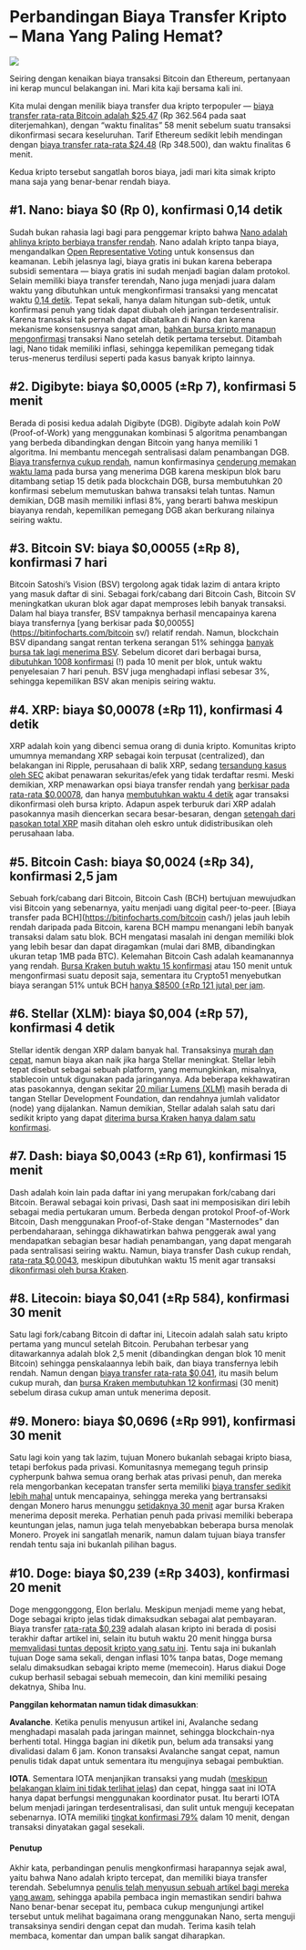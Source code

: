 # **Perbandingan Biaya Transfer Kripto – Mana Yang Paling Hemat?**

<img src="/feecomp.png">

Seiring dengan kenaikan biaya transaksi Bitcoin dan Ethereum, pertanyaan ini kerap muncul belakangan ini. Mari kita kaji bersama kali ini.

Kita mulai dengan menilik biaya transfer dua kripto terpopuler — [biaya transfer rata-rata Bitcoin adalah $25,47](https://bitinfocharts.com/bitcoin/) (Rp 362.564 pada saat diterjemahkan), dengan “waktu finalitas” 58 menit sebelum suatu transaksi dikonfirmasi secara keseluruhan. Tarif Ethereum sedikit lebih mendingan dengan [biaya transfer rata-rata $24,48](https://bitinfocharts.com/ethereum/) (Rp 348.500), dan waktu finalitas 6 menit.

Kedua kripto tersebut sangatlah boros biaya, jadi mari kita simak kripto mana saja yang benar-benar rendah biaya.

## #1. Nano: biaya $0 (Rp 0), konfirmasi 0,14 detik
Sudah bukan rahasia lagi bagi para penggemar kripto bahwa [Nano adalah ahlinya kripto berbiaya transfer rendah](https://nanolooker.com/). Nano adalah kripto tanpa biaya, mengandalkan [Open Representative Voting](https://docs.nano.org/what-is-nano/overview/#representatives-and-voting) untuk konsensus dan keamanan. Lebih jelasnya lagi, biaya gratis ini bukan karena beberapa subsidi sementara — biaya gratis ini sudah menjadi bagian dalam protokol. Selain memiliki biaya transfer terendah, Nano juga menjadi juara dalam waktu yang dibutuhkan untuk mengkonfirmasi transaksi yang mencatat waktu [0,14 detik](https://nanocrawler.cc/network). Tepat sekali, hanya dalam hitungan sub-detik, untuk konfirmasi penuh yang tidak dapat diubah oleh jaringan terdesentralisir. Karena transaksi tak pernah dapat dibatalkan di Nano dan karena mekanisme konsensusnya sangat aman, [bahkan bursa kripto manapun mengonfirmasi](https://support.kraken.com/hc/en-us/articles/203325283-Cryptocurrency-deposit-processing-times) transaksi Nano setelah detik pertama tersebut. Ditambah lagi, Nano tidak memiliki inflasi, sehingga kepemilikan pemegang tidak terus-menerus terdilusi seperti pada kasus banyak kripto lainnya.

## #2. Digibyte: biaya $0,0005 (±Rp 7), konfirmasi 5 menit
Berada di posisi kedua adalah Digibyte (DGB). Digibyte adalah koin PoW (Proof-of-Work) yang menggunakan kombinasi 5 algoritma penambangan yang berbeda dibandingkan dengan Bitcoin yang hanya memiliki 1 algoritma. Ini membantu mencegah sentralisasi dalam penambangan DGB. [Biaya transfernya cukup rendah](https://dgb.tokenview.com/en/chart/dailyTxFee), namun konfirmasinya [cenderung memakan waktu lama](https://bittrex.com/api/v1.1/public/getcurrencies) pada bursa yang menerima DGB karena meskipun blok baru ditambang setiap 15 detik pada blockchain DGB, bursa membutuhkan 20 konfirmasi sebelum memutuskan bahwa transaksi telah tuntas. Namun demikian, DGB masih memiliki inflasi 8%, yang berarti bahwa meskipun biayanya rendah, kepemilikan pemegang DGB akan berkurang nilainya seiring waktu.

## #3. Bitcoin SV: biaya $0,00055 (±Rp 8), konfirmasi 7 hari
Bitcoin Satoshi’s Vision (BSV) tergolong agak tidak lazim di antara kripto yang masuk daftar di sini. Sebagai fork/cabang dari Bitcoin Cash, Bitcoin SV meningkatkan ukuran blok agar dapat memproses lebih banyak transaksi. Dalam hal biaya transfer, BSV tampaknya berhasil mencapainya karena biaya transfernya [yang berkisar pada $0,00055](https://bitinfocharts.com/bitcoin sv/) relatif rendah. Namun, blockchain BSV dipandang sangat rentan terkena serangan 51% sehingga [banyak bursa tak lagi menerima BSV](https://www.binance.com/en/support/articles/360026666152-Binance-Will-Delist-BCHSV). Sebelum dicoret dari berbagai bursa, [dibutuhkan 1008 konfirmasi](https://i.redd.it/7qny5lgjlks21.jpg) (!) pada 10 menit per blok, untuk waktu penyelesaian 7 hari penuh. BSV juga menghadapi inflasi sebesar 3%, sehingga kepemilikan BSV akan menipis seiring waktu.

## #4. XRP: biaya $0,00078 (±Rp 11), konfirmasi 4 detik
XRP adalah koin yang dibenci semua orang di dunia kripto. Komunitas kripto umumnya memandang XRP sebagai koin terpusat (centralized), dan belakangan ini Ripple, perusahaan di balik XRP, sedang [tersandung kasus oleh SEC](https://www.sec.gov/news/press-release/2020-338) akibat penawaran sekuritas/efek yang tidak terdaftar resmi. Meski demikian, XRP menawarkan opsi biaya transfer rendah yang [berkisar pada rata-rata $0,00078](https://bitinfocharts.com/xrp/), dan hanya [membutuhkan waktu 4 detik](https://xrpscan.com/) agar transaksi dikonfirmasi oleh bursa kripto. Adapun aspek terburuk dari XRP adalah pasokannya masih diencerkan secara besar-besaran, dengan [setengah dari pasokan total XRP](https://www.reddit.com/r/nanocurrency/comments/cj7m9j/nano_compared_to_ripples_xrp_and_stellars_xlm/) masih ditahan oleh eskro untuk didistribusikan oleh perusahaan laba.

## #5. Bitcoin Cash: biaya $0,0024 (±Rp 34), konfirmasi 2,5 jam
Sebuah fork/cabang dari Bitcoin, Bitcoin Cash (BCH) bertujuan mewujudkan visi Bitcoin yang sebenarnya, yaitu menjadi uang digital peer-to-peer. [Biaya transfer pada BCH](https://bitinfocharts.com/bitcoin cash/) jelas jauh lebih rendah daripada pada Bitcoin, karena BCH mampu menangani lebih banyak transaksi dalam satu blok. BCH mengatasi masalah ini dengan memiliki blok yang lebih besar dan dapat diragamkan (mulai dari 8MB, dibandingkan ukuran tetap 1MB pada BTC). Kelemahan Bitcoin Cash adalah keamanannya yang rendah. [Bursa Kraken butuh waktu 15 konfirmasi](https://support.kraken.com/hc/en-us/articles/203325283-Cryptocurrency-deposit-processing-times) atau 150 menit untuk mengonfirmasi suatu deposit saja, sementara itu Crypto51 menyebutkan biaya serangan 51% untuk BCH [hanya $8500 (±Rp 121 juta) per jam](https://www.crypto51.app/).

## #6. Stellar (XLM): biaya $0,004 (±Rp 57), konfirmasi 4 detik
Stellar identik dengan XRP dalam banyak hal. Transaksinya [murah dan cepat](https://dashboard.stellar.org/), namun biaya akan naik jika harga Stellar meningkat. Stellar lebih tepat disebut sebagai sebuah platform, yang memungkinkan, misalnya, stablecoin untuk digunakan pada jaringannya. Ada beberapa kekhawatiran atas pasokannya, dengan sekitar [20 miliar Lumens (XLM)](https://dashboard.stellar.org/api/lumens) masih berada di tangan Stellar Development Foundation, dan rendahnya jumlah validator (node) yang dijalankan. Namun demikian, Stellar adalah salah satu dari sedikit kripto yang dapat [diterima bursa Kraken hanya dalam satu konfirmasi](https://support.kraken.com/hc/en-us/articles/203325283-Cryptocurrency-deposit-processing-times).

## #7. Dash: biaya $0,0043 (±Rp 61), konfirmasi 15 menit
Dash adalah koin lain pada daftar ini yang merupakan fork/cabang dari Bitcoin. Berawal sebagai koin privasi, Dash saat ini memposisikan diri lebih sebagai media pertukaran umum. Berbeda dengan protokol Proof-of-Work Bitcoin, Dash menggunakan Proof-of-Stake dengan "Masternodes" dan perbendaharaan, sehingga dikhawatirkan bahwa penggerak awal yang mendapatkan sebagian besar hadiah penambangan, yang dapat mengarah pada sentralisasi seiring waktu. Namun, biaya transfer Dash cukup rendah, [rata-rata $0,0043](https://bitinfocharts.com/dash/), meskipun dibutuhkan waktu 15 menit agar transaksi [dikonfirmasi oleh bursa Kraken](https://support.kraken.com/hc/en-us/articles/203325283-Cryptocurrency-deposit-processing-times).

## #8. Litecoin: biaya $0,041 (±Rp 584), konfirmasi 30 menit
Satu lagi fork/cabang Bitcoin di daftar ini, Litecoin adalah salah satu kripto pertama yang muncul setelah Bitcoin. Perubahan terbesar yang ditawarkannya adalah blok 2,5 menit (dibandingkan dengan blok 10 menit Bitcoin) sehingga penskalaannya lebih baik, dan biaya transfernya lebih rendah. Namun dengan [biaya transfer rata-rata $0,041](https://bitinfocharts.com/litecoin/), itu masih belum cukup murah, dan [bursa Kraken membutuhkan 12 konfirmasi](https://support.kraken.com/hc/en-us/articles/203325283-Cryptocurrency-deposit-processing-times) (30 menit) sebelum dirasa cukup aman untuk menerima deposit.

## #9. Monero: biaya $0,0696 (±Rp 991), konfirmasi 30 menit
Satu lagi koin yang tak lazim, tujuan Monero bukanlah sebagai kripto biasa, tetapi berfokus pada privasi. Komunitasnya memegang teguh prinsip cypherpunk bahwa semua orang berhak atas privasi penuh, dan mereka rela mengorbankan kecepatan transfer serta memiliki [biaya transfer sedikit lebih mahal](https://bitinfocharts.com/comparison/monero-transactionfees.html) untuk mencapainya, sehingga mereka yang bertransaksi dengan Monero harus menunggu [setidaknya 30 menit](https://support.kraken.com/hc/en-us/articles/203325283-Cryptocurrency-deposit-processing-times) agar bursa Kraken menerima deposit mereka. Perhatian penuh pada privasi memiliki beberapa keuntungan jelas, namun juga telah menyebabkan beberapa bursa menolak Monero. Proyek ini sangatlah menarik, namun dalam tujuan biaya transfer rendah tentu saja ini bukanlah pilihan bagus.

## #10. Doge: biaya $0,239 (±Rp 3403), konfirmasi 20 menit
Doge menggonggong, Elon berlalu. Meskipun menjadi meme yang hebat, Doge sebagai kripto jelas tidak dimaksudkan sebagai alat pembayaran. Biaya transfer [rata-rata $0,239](https://bitinfocharts.com/dogecoin/) adalah alasan kripto ini berada di posisi terakhir daftar artikel ini, selain itu butuh waktu 20 menit hingga bursa [memvalidasi tuntas deposit kripto yang satu ini](https://support.kraken.com/hc/en-us/articles/203325283-Cryptocurrency-deposit-processing-times). Tentu saja ini bukanlah tujuan Doge sama sekali, dengan inflasi 10% tanpa batas, Doge memang selalu dimaksudkan sebagai kripto meme (memecoin). Harus diakui Doge cukup berhasil sebagai sebuah memecoin, dan kini memiliki pesaing dekatnya, Shiba Inu.

**Panggilan kehormatan namun tidak dimasukkan**:

**Avalanche**. Ketika penulis menyusun artikel ini, Avalanche sedang menghadapi masalah pada jaringan mainnet, sehingga blockchain-nya berhenti total. Hingga bagian ini diketik pun, belum ada transaksi yang divalidasi dalam 6 jam. Konon transaksi Avalanche sangat cepat, namun penulis tidak dapat untuk sementara itu mengujinya sebagai pembuktian.

**IOTA**. Sementara IOTA menjanjikan transaksi yang mudah ([meskipun belakangan klaim ini tidak terlihat jelas](https://www.reddit.com/r/Iota/comments/l74il1/does_anyone_else_find_the_new_iota_underwhelming/)) dan cepat, hingga saat ini IOTA hanya dapat berfungsi menggunakan koordinator pusat. Itu berarti IOTA belum menjadi jaringan terdesentralisasi, dan sulit untuk menguji kecepatan sebenarnya. IOTA memiliki [tingkat konfirmasi 79%](https://thetangle.org/) dalam 10 menit, dengan transaksi dinyatakan gagal sesekali.

#### **Penutup**
Akhir kata, perbandingan penulis mengkonfirmasi harapannya sejak awal, yaitu bahwa Nano adalah kripto tercepat, dan memiliki biaya transfer terendah. Sebelumnya [penulis telah menyusun sebuah artikel bagi mereka yang awam](https://senatusspqr.medium.com/the-future-of-money-is-here-its-called-nano-9d683653b9a1), sehingga apabila pembaca ingin memastikan sendiri bahwa Nano benar-benar secepat itu, pembaca cukup mengunjungi artikel tersebut untuk melihat bagaimana orang menggunakan Nano, serta menguji transaksinya sendiri dengan cepat dan mudah.
Terima kasih telah membaca, komentar dan umpan balik sangat diharapkan.
